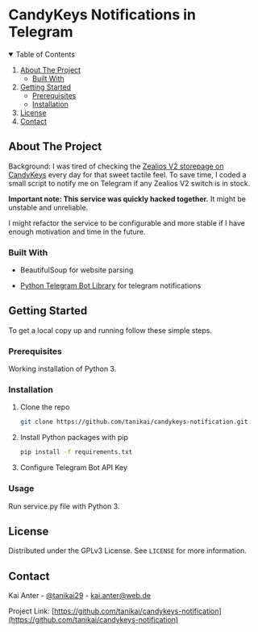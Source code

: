 # CandyKeys Notifications in Telegram

<details open="open">
  <summary>Table of Contents</summary>
  <ol>
    <li>
      <a href="#about-the-project">About The Project</a>
      <ul>
        <li><a href="#built-with">Built With</a></li>
      </ul>
    </li>
    <li>
      <a href="#getting-started">Getting Started</a>
      <ul>
        <li><a href="#prerequisites">Prerequisites</a></li>
        <li><a href="#installation">Installation</a></li>
      </ul>
    </li>
    <li><a href="#license">License</a></li>
    <li><a href="#contact">Contact</a></li>
  </ol>
</details>

## About The Project

Background: I was tired of checking the [Zealios V2 storepage on CandyKeys](https://candykeys.com/product/zealios-switches-v2) every day for that sweet tactile feel. To save time, I coded a small script to notify me on Telegram if any Zealios V2 switch is in stock.

**Important note: This service was quickly hacked together.** It might be unstable and unreliable.

I might refactor the service to be configurable and more stable if I have enough motivation and time in the future.

### Built With

* BeautifulSoup for website parsing

* [Python Telegram Bot Library](https://github.com/python-telegram-bot/python-telegram-bot) for telegram notifications

## Getting Started

To get a local copy up and running follow these simple steps.

### Prerequisites

Working installation of Python 3.

### Installation

1. Clone the repo

   ```sh
   git clone https://github.com/tanikai/candykeys-notification.git
   ```

2. Install Python packages with pip

   ```sh
   pip install -f requirements.txt
   ```

3. Configure Telegram Bot API Key

### Usage

Run service.py file with Python 3.

## License

Distributed under the GPLv3 License. See `LICENSE` for more information.

## Contact

Kai Anter - [@tanikai29](https://twitter.com/tanikai29) - kai.anter@web.de

Project Link: [https://github.com/tanikai/candykeys-notification](https://github.com/tanikai/candykeys-notification)
